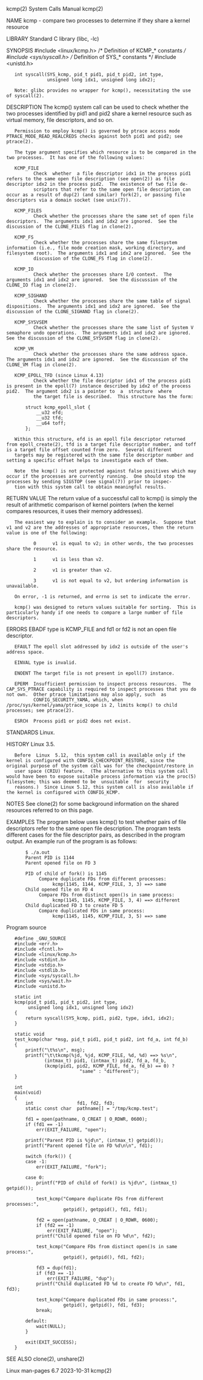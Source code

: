 kcmp(2)                                                                                     System Calls Manual                                                                                     kcmp(2)

NAME
       kcmp - compare two processes to determine if they share a kernel resource

LIBRARY
       Standard C library (libc, -lc)

SYNOPSIS
       #include <linux/kcmp.h>       /* Definition of KCMP_* constants */
       #include <sys/syscall.h>      /* Definition of SYS_* constants */
       #include <unistd.h>

       int syscall(SYS_kcmp, pid_t pid1, pid_t pid2, int type,
                   unsigned long idx1, unsigned long idx2);

       Note: glibc provides no wrapper for kcmp(), necessitating the use of syscall(2).

DESCRIPTION
       The kcmp() system call can be used to check whether the two processes identified by pid1 and pid2 share a kernel resource such as virtual memory, file descriptors, and so on.

       Permission to employ kcmp() is governed by ptrace access mode PTRACE_MODE_READ_REALCREDS checks against both pid1 and pid2; see ptrace(2).

       The type argument specifies which resource is to be compared in the two processes.  It has one of the following values:

       KCMP_FILE
              Check  whether  a file descriptor idx1 in the process pid1 refers to the same open file description (see open(2)) as file descriptor idx2 in the process pid2.  The existence of two file de‐
              scriptors that refer to the same open file description can occur as a result of dup(2) (and similar) fork(2), or passing file descriptors via a domain socket (see unix(7)).

       KCMP_FILES
              Check whether the processes share the same set of open file descriptors.  The arguments idx1 and idx2 are ignored.  See the discussion of the CLONE_FILES flag in clone(2).

       KCMP_FS
              Check whether the processes share the same filesystem information (i.e., file mode creation mask, working directory, and filesystem root).  The arguments idx1 and idx2 are ignored.  See the
              discussion of the CLONE_FS flag in clone(2).

       KCMP_IO
              Check whether the processes share I/O context.  The arguments idx1 and idx2 are ignored.  See the discussion of the CLONE_IO flag in clone(2).

       KCMP_SIGHAND
              Check whether the processes share the same table of signal dispositions.  The arguments idx1 and idx2 are ignored.  See the discussion of the CLONE_SIGHAND flag in clone(2).

       KCMP_SYSVSEM
              Check whether the processes share the same list of System V semaphore undo operations.  The arguments idx1 and idx2 are ignored.  See the discussion of the CLONE_SYSVSEM flag in clone(2).

       KCMP_VM
              Check whether the processes share the same address space.  The arguments idx1 and idx2 are ignored.  See the discussion of the CLONE_VM flag in clone(2).

       KCMP_EPOLL_TFD (since Linux 4.13)
              Check whether the file descriptor idx1 of the process pid1 is present in the epoll(7) instance described by idx2 of the process pid2.  The argument idx2 is a pointer to  a  structure  where
              the target file is described.  This structure has the form:

           struct kcmp_epoll_slot {
               __u32 efd;
               __u32 tfd;
               __u64 toff;
           };

       Within this structure, efd is an epoll file descriptor returned from epoll_create(2), tfd is a target file descriptor number, and toff is a target file offset counted from zero.  Several different
       targets may be registered with the same file descriptor number and setting a specific offset helps to investigate each of them.

       Note  the kcmp() is not protected against false positives which may occur if the processes are currently running.  One should stop the processes by sending SIGSTOP (see signal(7)) prior to inspec‐
       tion with this system call to obtain meaningful results.

RETURN VALUE
       The return value of a successful call to kcmp() is simply the result of arithmetic comparison of kernel pointers (when the kernel compares resources, it uses their memory addresses).

       The easiest way to explain is to consider an example.  Suppose that v1 and v2 are the addresses of appropriate resources, then the return value is one of the following:

              0      v1 is equal to v2; in other words, the two processes share the resource.

              1      v1 is less than v2.

              2      v1 is greater than v2.

              3      v1 is not equal to v2, but ordering information is unavailable.

       On error, -1 is returned, and errno is set to indicate the error.

       kcmp() was designed to return values suitable for sorting.  This is particularly handy if one needs to compare a large number of file descriptors.

ERRORS
       EBADF  type is KCMP_FILE and fd1 or fd2 is not an open file descriptor.

       EFAULT The epoll slot addressed by idx2 is outside of the user's address space.

       EINVAL type is invalid.

       ENOENT The target file is not present in epoll(7) instance.

       EPERM  Insufficient permission to inspect process resources.  The CAP_SYS_PTRACE capability is required to inspect processes that you do not own.  Other ptrace limitations may also apply, such  as
              CONFIG_SECURITY_YAMA, which, when /proc/sys/kernel/yama/ptrace_scope is 2, limits kcmp() to child processes; see ptrace(2).

       ESRCH  Process pid1 or pid2 does not exist.

STANDARDS
       Linux.

HISTORY
       Linux 3.5.

       Before  Linux  5.12,  this system call is available only if the kernel is configured with CONFIG_CHECKPOINT_RESTORE, since the original purpose of the system call was for the checkpoint/restore in
       user space (CRIU) feature.  (The alternative to this system call would have been to expose suitable process information via the proc(5) filesystem; this was deemed to be  unsuitable  for  security
       reasons.)  Since Linux 5.12, this system call is also available if the kernel is configured with CONFIG_KCMP.

NOTES
       See clone(2) for some background information on the shared resources referred to on this page.

EXAMPLES
       The  program  below uses kcmp() to test whether pairs of file descriptors refer to the same open file description.  The program tests different cases for the file descriptor pairs, as described in
       the program output.  An example run of the program is as follows:

           $ ./a.out
           Parent PID is 1144
           Parent opened file on FD 3

           PID of child of fork() is 1145
                Compare duplicate FDs from different processes:
                     kcmp(1145, 1144, KCMP_FILE, 3, 3) ==> same
           Child opened file on FD 4
                Compare FDs from distinct open()s in same process:
                     kcmp(1145, 1145, KCMP_FILE, 3, 4) ==> different
           Child duplicated FD 3 to create FD 5
                Compare duplicated FDs in same process:
                     kcmp(1145, 1145, KCMP_FILE, 3, 5) ==> same

   Program source

       #define _GNU_SOURCE
       #include <err.h>
       #include <fcntl.h>
       #include <linux/kcmp.h>
       #include <stdint.h>
       #include <stdio.h>
       #include <stdlib.h>
       #include <sys/syscall.h>
       #include <sys/wait.h>
       #include <unistd.h>

       static int
       kcmp(pid_t pid1, pid_t pid2, int type,
            unsigned long idx1, unsigned long idx2)
       {
           return syscall(SYS_kcmp, pid1, pid2, type, idx1, idx2);
       }

       static void
       test_kcmp(char *msg, pid_t pid1, pid_t pid2, int fd_a, int fd_b)
       {
           printf("\t%s\n", msg);
           printf("\t\tkcmp(%jd, %jd, KCMP_FILE, %d, %d) ==> %s\n",
                  (intmax_t) pid1, (intmax_t) pid2, fd_a, fd_b,
                  (kcmp(pid1, pid2, KCMP_FILE, fd_a, fd_b) == 0) ?
                               "same" : "different");
       }

       int
       main(void)
       {
           int                fd1, fd2, fd3;
           static const char  pathname[] = "/tmp/kcmp.test";

           fd1 = open(pathname, O_CREAT | O_RDWR, 0600);
           if (fd1 == -1)
               err(EXIT_FAILURE, "open");

           printf("Parent PID is %jd\n", (intmax_t) getpid());
           printf("Parent opened file on FD %d\n\n", fd1);

           switch (fork()) {
           case -1:
               err(EXIT_FAILURE, "fork");

           case 0:
               printf("PID of child of fork() is %jd\n", (intmax_t) getpid());

               test_kcmp("Compare duplicate FDs from different processes:",
                         getpid(), getppid(), fd1, fd1);

               fd2 = open(pathname, O_CREAT | O_RDWR, 0600);
               if (fd2 == -1)
                   err(EXIT_FAILURE, "open");
               printf("Child opened file on FD %d\n", fd2);

               test_kcmp("Compare FDs from distinct open()s in same process:",
                         getpid(), getpid(), fd1, fd2);

               fd3 = dup(fd1);
               if (fd3 == -1)
                   err(EXIT_FAILURE, "dup");
               printf("Child duplicated FD %d to create FD %d\n", fd1, fd3);

               test_kcmp("Compare duplicated FDs in same process:",
                         getpid(), getpid(), fd1, fd3);
               break;

           default:
               wait(NULL);
           }

           exit(EXIT_SUCCESS);
       }

SEE ALSO
       clone(2), unshare(2)

Linux man-pages 6.7                                                                              2023-10-31                                                                                         kcmp(2)
